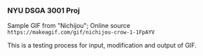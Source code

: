 ### NYU DSGA 3001 Proj

Sample GIF from "Nichijou"; Online source `https://makeagif.com/gif/nichijou-crow-1-1FpAYV`

This is a testing process for input, modification and output of GIF.